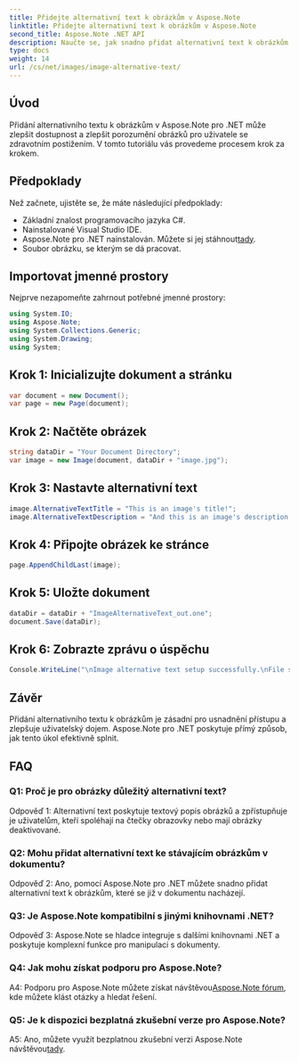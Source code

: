 ```yaml
---
title: Přidejte alternativní text k obrázkům v Aspose.Note
linktitle: Přidejte alternativní text k obrázkům v Aspose.Note
second_title: Aspose.Note .NET API
description: Naučte se, jak snadno přidat alternativní text k obrázkům v Aspose.Note pro .NET. Vylepšete dostupnost a vylepšete uživatelskou zkušenost pomocí tohoto podrobného průvodce.
type: docs
weight: 14
url: /cs/net/images/image-alternative-text/
---
```

## Úvod

Přidání alternativního textu k obrázkům v Aspose.Note pro .NET může zlepšit dostupnost a zlepšit porozumění obrázků pro uživatele se zdravotním postižením. V tomto tutoriálu vás provedeme procesem krok za krokem.

## Předpoklady

Než začnete, ujistěte se, že máte následující předpoklady:

- Základní znalost programovacího jazyka C#.
- Nainstalované Visual Studio IDE.
-  Aspose.Note pro .NET nainstalován. Můžete si jej stáhnout[tady](https://releases.aspose.com/note/net/).
- Soubor obrázku, se kterým se dá pracovat.

## Importovat jmenné prostory

Nejprve nezapomeňte zahrnout potřebné jmenné prostory:

```csharp
using System.IO;
using Aspose.Note;
using System.Collections.Generic;
using System.Drawing;
using System;
```

## Krok 1: Inicializujte dokument a stránku

```csharp
var document = new Document();
var page = new Page(document);
```

## Krok 2: Načtěte obrázek

```csharp
string dataDir = "Your Document Directory";
var image = new Image(document, dataDir + "image.jpg");
```

## Krok 3: Nastavte alternativní text

```csharp
image.AlternativeTextTitle = "This is an image's title!";
image.AlternativeTextDescription = "And this is an image's description!";
```

## Krok 4: Připojte obrázek ke stránce

```csharp
page.AppendChildLast(image);
```

## Krok 5: Uložte dokument

```csharp
dataDir = dataDir + "ImageAlternativeText_out.one";
document.Save(dataDir);
```

## Krok 6: Zobrazte zprávu o úspěchu

```csharp
Console.WriteLine("\nImage alternative text setup successfully.\nFile saved at " + dataDir); 
```

## Závěr

Přidání alternativního textu k obrázkům je zásadní pro usnadnění přístupu a zlepšuje uživatelský dojem. Aspose.Note pro .NET poskytuje přímý způsob, jak tento úkol efektivně splnit.

## FAQ

### Q1: Proč je pro obrázky důležitý alternativní text?

Odpověď 1: Alternativní text poskytuje textový popis obrázků a zpřístupňuje je uživatelům, kteří spoléhají na čtečky obrazovky nebo mají obrázky deaktivované.

### Q2: Mohu přidat alternativní text ke stávajícím obrázkům v dokumentu?

Odpověď 2: Ano, pomocí Aspose.Note pro .NET můžete snadno přidat alternativní text k obrázkům, které se již v dokumentu nacházejí.

### Q3: Je Aspose.Note kompatibilní s jinými knihovnami .NET?

Odpověď 3: Aspose.Note se hladce integruje s dalšími knihovnami .NET a poskytuje komplexní funkce pro manipulaci s dokumenty.

### Q4: Jak mohu získat podporu pro Aspose.Note?

A4: Podporu pro Aspose.Note můžete získat návštěvou[Aspose.Note fórum](https://forum.aspose.com/c/note/28), kde můžete klást otázky a hledat řešení.

### Q5: Je k dispozici bezplatná zkušební verze pro Aspose.Note?

 A5: Ano, můžete využít bezplatnou zkušební verzi Aspose.Note návštěvou[tady](https://releases.aspose.com/).
